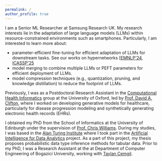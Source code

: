 ```yaml
---
permalink: /
author_profile: true
---
```

I am a Senior ML Researcher at Samsung Research UK. My research interests lie in the adaptation of large language models (LLMs) within resource-constrained environments such as smartphones. Particularly, I am interested to learn more about: 
- parameter-efficient fine-tuning for efficient adaptation of LLMs for downstream tasks. See our works on hypernetworks [[EMNLP'24](https://aclanthology.org/2024.findings-emnlp.929.pdf), [ICASSP'25](https://ieeexplore.ieee.org/document/10888301)
- model merging to combine multiple LLMs or PEFT parameters for efficient deployment of LLMs.
- model compression techniques (e.g., quantization, pruning, and knowledge distillation) to reduce the footprint of LLMs.

Previously, I was as a Postdoctoral Research Assistant in the [Computational Health Informatics](https://eng.ox.ac.uk/chi) group at the University of Oxford, led by [Prof. David A. Clifton](https://eng.ox.ac.uk/people/david-clifton), where I worked on developing generative models for healthcare, particularly for disease progression modeling and synthetically generating electronic health records (EHRs).

I obtained my PhD from the School of Informatics at the University of Edinburgh under the supervision of [Prof. Chris Williams](http://homepages.inf.ed.ac.uk/ckiw). During my studies, I was based in the [Alan Turing Institute](https://www.turing.ac.uk) where I took part in the [Artificial Intelligence for Data Analytics](https://www.turing.ac.uk/research/research-projects/artificial-intelligence-data-analytics-aida) project. As a part of this project, my thesis proposes probabilistic data type inference methods for tabular data. Prior to my PhD, I was a Research Assistant at the at Department of Computer Engineering of Bogazici University, working with [Taylan Cemgil](http://www.cmpe.boun.edu.tr/~cemgil/).

